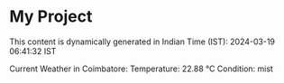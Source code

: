 # My Project

This content is dynamically generated in Indian Time (IST): 2024-03-19 06:41:32 IST


Current Weather in Coimbatore:
Temperature: 22.88 °C
Condition: mist
